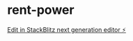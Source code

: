 # rent-power

[Edit in StackBlitz next generation editor ⚡️](https://stackblitz.com/~/github.com/Ckalipzo/rent-power)